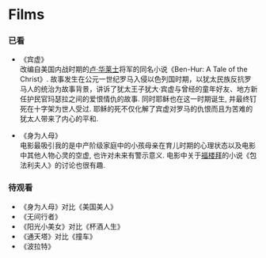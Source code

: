 # Films

### 已看

- 《宾虚》	
	改编自美国内战时期的[卢·华莱士](https://en.wikipedia.org/wiki/Lew_Wallace)将军的同名小说《Ben-Hur: A Tale of the Christ》. 故事发生在公元一世纪罗马入侵以色列国时期，以犹太民族反抗罗马人的统治为故事背景，讲诉了犹太王子犹大·宾虚与曾经的童年好友、地方新任护民官玛瑟拉之间的爱恨情仇的故事. 同时耶稣也在这一时期诞生, 并最终钉死在十字架为世人受过. 耶稣的死不仅化解了宾虚对罗马的仇恨而且为苦难的犹太人带来了内心的平和.
	
- 《身为人母》	
	电影最吸引我的是中产阶级家庭中的小孩母亲在育儿时期的心理状态以及电影中其他人物心灵的空虚, 也许对未来有警示意义. 电影中关于[福楼拜](https://zh.wikipedia.org/wiki/%E5%8F%A4%E6%96%AF%E5%A1%94%E5%A4%AB%C2%B7%E7%A6%8F%E6%A8%93%E6%8B%9C)的小说《包法利夫人》的讨论也很有趣.
	
### 待观看
- 《身为人母》对比《美国美人》
- 《无间行者》
- 《阳光小美女》对比《杯酒人生》
- 《通天塔》对比《撞车》
- 《波拉特》